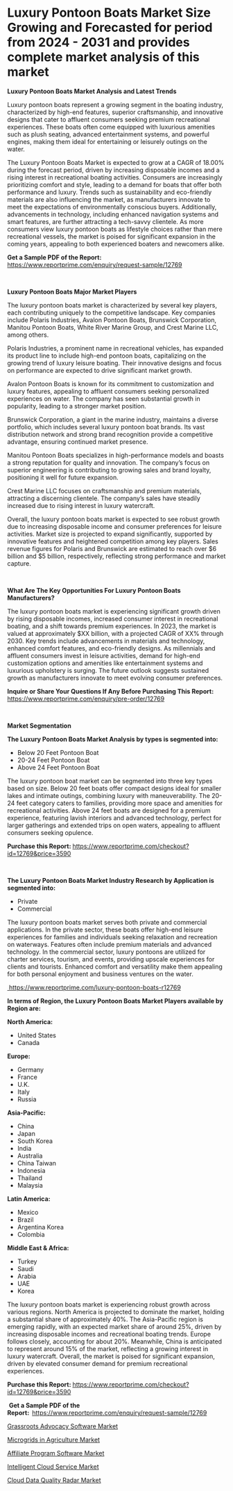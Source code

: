 <p><h1>Luxury Pontoon Boats Market Size Growing and Forecasted for period from 2024 - 2031 and provides complete market analysis of this market</h1></p><p><strong>Luxury Pontoon Boats Market Analysis and Latest Trends</strong></p>
<p><p>Luxury pontoon boats represent a growing segment in the boating industry, characterized by high-end features, superior craftsmanship, and innovative designs that cater to affluent consumers seeking premium recreational experiences. These boats often come equipped with luxurious amenities such as plush seating, advanced entertainment systems, and powerful engines, making them ideal for entertaining or leisurely outings on the water.</p><p>The Luxury Pontoon Boats Market is expected to grow at a CAGR of 18.00% during the forecast period, driven by increasing disposable incomes and a rising interest in recreational boating activities. Consumers are increasingly prioritizing comfort and style, leading to a demand for boats that offer both performance and luxury. Trends such as sustainability and eco-friendly materials are also influencing the market, as manufacturers innovate to meet the expectations of environmentally conscious buyers. Additionally, advancements in technology, including enhanced navigation systems and smart features, are further attracting a tech-savvy clientele. As more consumers view luxury pontoon boats as lifestyle choices rather than mere recreational vessels, the market is poised for significant expansion in the coming years, appealing to both experienced boaters and newcomers alike.</p></p>
<p><strong>Get a Sample PDF of the Report:&nbsp;</strong> <a href="https://www.reportprime.com/enquiry/request-sample/12769">https://www.reportprime.com/enquiry/request-sample/12769</a></p>
<p>&nbsp;</p>
<p><strong>Luxury Pontoon Boats Major Market Players</strong></p>
<p><p>The luxury pontoon boats market is characterized by several key players, each contributing uniquely to the competitive landscape. Key companies include Polaris Industries, Avalon Pontoon Boats, Brunswick Corporation, Manitou Pontoon Boats, White River Marine Group, and Crest Marine LLC, among others.</p><p>Polaris Industries, a prominent name in recreational vehicles, has expanded its product line to include high-end pontoon boats, capitalizing on the growing trend of luxury leisure boating. Their innovative designs and focus on performance are expected to drive significant market growth.</p><p>Avalon Pontoon Boats is known for its commitment to customization and luxury features, appealing to affluent consumers seeking personalized experiences on water. The company has seen substantial growth in popularity, leading to a stronger market position.</p><p>Brunswick Corporation, a giant in the marine industry, maintains a diverse portfolio, which includes several luxury pontoon boat brands. Its vast distribution network and strong brand recognition provide a competitive advantage, ensuring continued market presence.</p><p>Manitou Pontoon Boats specializes in high-performance models and boasts a strong reputation for quality and innovation. The company’s focus on superior engineering is contributing to growing sales and brand loyalty, positioning it well for future expansion.</p><p>Crest Marine LLC focuses on craftsmanship and premium materials, attracting a discerning clientele. The company’s sales have steadily increased due to rising interest in luxury watercraft.</p><p>Overall, the luxury pontoon boats market is expected to see robust growth due to increasing disposable income and consumer preferences for leisure activities. Market size is projected to expand significantly, supported by innovative features and heightened competition among key players. Sales revenue figures for Polaris and Brunswick are estimated to reach over $6 billion and $5 billion, respectively, reflecting strong performance and market capture.</p></p>
<p>&nbsp;</p>
<p><strong>What Are The Key Opportunities For Luxury Pontoon Boats Manufacturers?</strong></p>
<p><p>The luxury pontoon boats market is experiencing significant growth driven by rising disposable incomes, increased consumer interest in recreational boating, and a shift towards premium experiences. In 2023, the market is valued at approximately $XX billion, with a projected CAGR of XX% through 2030. Key trends include advancements in materials and technology, enhanced comfort features, and eco-friendly designs. As millennials and affluent consumers invest in leisure activities, demand for high-end customization options and amenities like entertainment systems and luxurious upholstery is surging. The future outlook suggests sustained growth as manufacturers innovate to meet evolving consumer preferences.</p></p>
<p><strong>Inquire or Share Your Questions If Any Before Purchasing This Report:</strong> <a href="https://www.reportprime.com/enquiry/pre-order/12769">https://www.reportprime.com/enquiry/pre-order/12769</a></p>
<p>&nbsp;</p>
<p><strong>Market Segmentation</strong></p>
<p><strong>The Luxury Pontoon Boats Market Analysis by types is segmented into:</strong></p>
<p><ul><li>Below 20 Feet Pontoon Boat</li><li>20-24 Feet Pontoon Boat</li><li>Above 24 Feet Pontoon Boat</li></ul></p>
<p><p>The luxury pontoon boat market can be segmented into three key types based on size. Below 20 feet boats offer compact designs ideal for smaller lakes and intimate outings, combining luxury with maneuverability. The 20-24 feet category caters to families, providing more space and amenities for recreational activities. Above 24 feet boats are designed for a premium experience, featuring lavish interiors and advanced technology, perfect for larger gatherings and extended trips on open waters, appealing to affluent consumers seeking opulence.</p></p>
<p><strong>Purchase this Report:&nbsp;</strong><a href="https://www.reportprime.com/checkout?id=12769&price=3590">https://www.reportprime.com/checkout?id=12769&price=3590</a></p>
<p>&nbsp;</p>
<p><strong>The Luxury Pontoon Boats Market Industry Research by Application is segmented into:</strong></p>
<p><ul><li>Private</li><li>Commercial</li></ul></p>
<p><p>The luxury pontoon boats market serves both private and commercial applications. In the private sector, these boats offer high-end leisure experiences for families and individuals seeking relaxation and recreation on waterways. Features often include premium materials and advanced technology. In the commercial sector, luxury pontoons are utilized for charter services, tourism, and events, providing upscale experiences for clients and tourists. Enhanced comfort and versatility make them appealing for both personal enjoyment and business ventures on the water.</p></p>
<p><a href="https://www.reportprime.com/luxury-pontoon-boats-r12769">&nbsp;https://www.reportprime.com/luxury-pontoon-boats-r12769</a></p>
<p><strong>In terms of Region, the Luxury Pontoon Boats Market Players available by Region are:</strong></p>
<p>
    <p> <strong> North America: </strong>
        <ul>
            <li>United States</li>
            <li>Canada</li>
        </ul>
        </p> 
    <p> <strong> Europe: </strong>
        <ul>
            <li>Germany</li>
            <li>France</li>
            <li>U.K.</li>
            <li>Italy</li>
            <li>Russia</li>
        </ul>
        </p> 
    <p> <strong> Asia-Pacific: </strong>
        <ul>
            <li>China</li>
            <li>Japan</li>
            <li>South Korea</li>
            <li>India</li>
            <li>Australia</li>
            <li>China Taiwan</li>
            <li>Indonesia</li>
            <li>Thailand</li>
            <li>Malaysia</li>
        </ul>
        </p> 
    <p> <strong> Latin America: </strong>
        <ul>
            <li>Mexico</li>
            <li>Brazil</li>
            <li>Argentina Korea</li>
            <li>Colombia</li>
        </ul>
        </p> 
    <p> <strong> Middle East & Africa: </strong>
        <ul>
            <li>Turkey</li>
            <li>Saudi</li>
            <li>Arabia</li>
            <li>UAE</li>
            <li>Korea</li>
        </ul>
    </p>
    </p>
<p><p>The luxury pontoon boats market is experiencing robust growth across various regions. North America is projected to dominate the market, holding a substantial share of approximately 40%. The Asia-Pacific region is emerging rapidly, with an expected market share of around 25%, driven by increasing disposable incomes and recreational boating trends. Europe follows closely, accounting for about 20%. Meanwhile, China is anticipated to represent around 15% of the market, reflecting a growing interest in luxury watercraft. Overall, the market is poised for significant expansion, driven by elevated consumer demand for premium recreational experiences.</p></p>
<p><strong>Purchase this Report: </strong><a href="https://www.reportprime.com/checkout?id=12769&price=3590">https://www.reportprime.com/checkout?id=12769&price=3590</a></p>
<p>&nbsp;<strong>Get a Sample PDF of the Report:&nbsp;&nbsp;</strong><a href="https://www.reportprime.com/enquiry/request-sample/12769">https://www.reportprime.com/enquiry/request-sample/12769</a></p>
<p><strong></strong></p>
<p><p><a href="https://www.linkedin.com/pulse/strategic-market-insights-global-grassroots-advocacy-software-nb7pf?trackingId=%2Bry0C1qJRjiGz9OTRzGAtA%3D%3D">Grassroots Advocacy Software Market</a></p><p><a href="https://issuu.com/reportprime-2/docs/microgrids-in-agriculture-market-si_45519e4d86e8d4">Microgrids in Agriculture Market</a></p><p><a href="https://www.linkedin.com/pulse/evaluating-global-affiliate-program-software-market-trends-h1emf?trackingId=VpIcVQIMSo%2BiC7Se0Uz1cQ%3D%3D">Affiliate Program Software Market</a></p><p><a href="https://medium.com/@lucas.vaughan6769/intelligent-cloud-service-market-size-is-growing-at-cagr-of-9-2-ae3904bc44ef">Intelligent Cloud Service Market</a></p><p><a href="https://medium.com/@lucas.vaughan6769/global-cloud-data-quality-radar-market-focus-on-application-end-use-industry-type-equipment-10322cc8e359">Cloud Data Quality Radar Market</a></p></p>